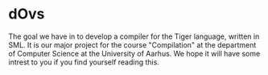 # dOvs
The goal we have in to develop a compiler for the Tiger language, written in SML. It is our major project for the course "Compilation" at the department of Computer Science at the University of Aarhus. We hope it will have some intrest to you if you find yourself reading this.